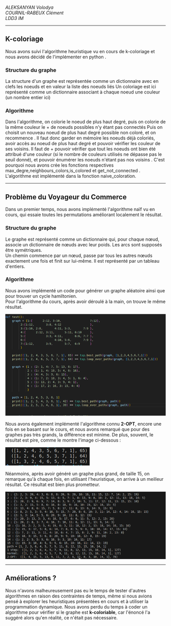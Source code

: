 *ALEKSANYAN Volodya    
COURNIL-RABEUX Clément   
LDD3 IM*

---

## **K-coloriage**

Nous avons suivi l'algorithme heuristique vu en cours de k-coloriage 
et nous avons décidé de l'implémenter en python .

### Structure du graphe
La structure d'un graphe est représentée comme un dictionnaire avec en clefs les noeuds et en valeur la liste des noeuds liés
Un coloriage est ici représenté comme un dictionnaire associant à chaque noeud une couleur (un nombre entier ici)

### Algorithme 

Dans l'algorithme, on colorie le noeud de plus haut degré, puis on colorie de la même couleur le + de  noeuds possibles n'y étant pas connectés 
Puis on choisit un nouveau noeud de plus haut degré possible non coloré, et on recommence .
Il faut donc garder en mémoire les noeuds déjà coloriés, avoir accès au noeud de plus haut degré et pouvoir vérifier les couleur de ses voisins.
Il faut de + pouvoir vérifier que tout les noeuds ont bien été attribué d'une couleur (si le nombre de couleurs utilisés ne dépasse pas le seuil donné),
et pouvoir énumérer les noeuds n'étant pas nos voisins .
C'est pourquoi nous avons crée les fonctions respectives max_degre,neighbours_colors,is_colored et get_not_connected . 
L'algorithme est implémenté dans la fonction naive_coloration.


---

## **Problème du Voyageur du Commerce**

Dans un premier temps, nous avons implémenté l'algorithme naïf vu en cours, qui essaie toutes les permutations améliorant localement le résultat.

### **Structure du graphe**
Le graphe est représenté comme un dictionnaire qui, pour chaque nœud, associe un dictionnaire de nœuds avec leur poids. Les arcs sont supposés être symétriques.  
Un chemin commence par un nœud, passe par tous les autres nœuds exactement une fois et finit sur lui-même. Il est représenté par un tableau d'entiers.

### **Algorithme**
Nous avons implémenté un code pour générer un graphe aléatoire ainsi que pour trouver un cycle hamiltonien.  
Pour l'algorithme du cours, après avoir déroulé à la main, on trouve le même résultat.  

![Résultat de l'algorithme naïf](Test_normal.png)

Nous avons également implémenté l'algorithme connu **2-OPT**, encore une fois en se basant sur le cours, et nous avons remarqué que pour des graphes pas très grands, la différence est minime. De plus, souvent, le résultat est pire, comme le montre l'image ci-dessous :  

![Exécution de 2-OPT avec un résultat moins optimal](2-OPT.png)

Néanmoins, après avoir généré un graphe plus grand, de taille 15, on remarque qu'à chaque fois, en utilisant l'heuristique, on arrive à un meilleur résultat. Ce résultat est bien plus prometteur.  

![Résultat amélioré avec 2-OPT](Random_better_2-OPT.png)

---

## **Améliorations ?**
Nous n'avons malheureusement pas eu le temps de tester d'autres algorithmes en raison des contraintes de temps, même si nous avions pensé à explorer les heuristiques présentées en cours et à utiliser la programmation dynamique. Nous avons perdu du temps à coder un algorithme pour vérifier si le graphe est **k-coloriable**, car l'énoncé l'a suggéré alors qu'en réalité, ce n'était pas nécessaire.
